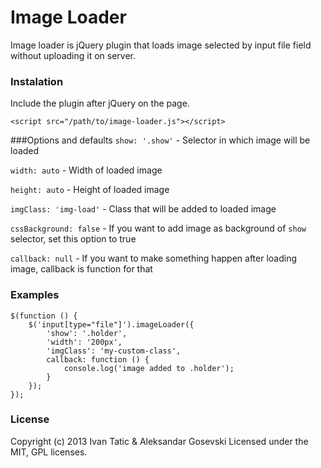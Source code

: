# Image Loader

Image loader is jQuery plugin that loads image selected by input file field without uploading it on server.

### Instalation
Include the plugin after jQuery on the page.

```<script src="/path/to/image-loader.js"></script>```

###Options and defaults
```show: '.show'``` - Selector in which image will be loaded

```width: auto``` - Width of loaded image

```height: auto``` - Height of loaded image

```imgClass: 'img-load'``` - Class that will be added to loaded image

```cssBackground: false``` - If you want to add image as background of `show` selector, set this option to true

```callback: null``` - If you want to make something happen after loading image, callback is function for that

### Examples

	$(function () {
		$('input[type="file"]').imageLoader({
			'show': '.holder',
			'width': '200px',
			'imgClass': 'my-custom-class',
			callback: function () {
				console.log('image added to .holder');
			}
		});
	});

### License
Copyright (c) 2013 Ivan Tatic & Aleksandar Gosevski
Licensed under the MIT, GPL licenses.
